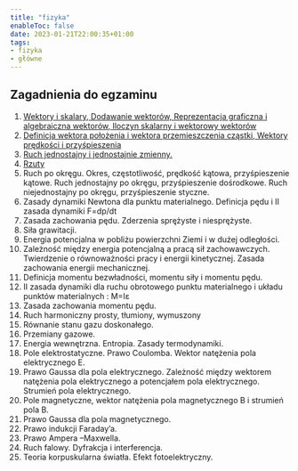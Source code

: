 ```yaml
---
title: "fizyka"
enableToc: false
date: 2023-01-21T22:00:35+01:00
tags:
- fizyka
- główne
---
```

## Zagadnienia do egzaminu

1. [Wektory i skalary, Dodawanie wektorów, Reprezentacja graficzna i algebraiczna wektorów, Iloczyn skalarny i wektorowy wektorów](I%20semestr/Fizyka/Wektory%20i%20skalary,%20Dodawanie%20wektorów,%20Reprezentacja%20graficzna%20i%20algebraiczna%20wektorów,%20Iloczyn%20skalarny%20i%20wektorowy%20wektorów.md)
2. [Definicja wektora położenia i wektora przemieszczenia cząstki, Wektory prędkości i przyśpieszenia](I%20semestr/Fizyka/Definicja%20wektora%20położenia%20i%20wektora%20przemieszczenia%20cząstki,%20Wektory%20prędkości%20i%20przyśpieszenia.md)
3. [Ruch jednostajny i jednostajnie zmienny.](I%20semestr/Fizyka/Ruch%20jednostajny%20i%20jednostajnie%20zmienny..md)
4. [Rzuty](I%20semestr/Fizyka/Rzuty.md) 
5. Ruch po okręgu. Okres, częstotliwość, prędkość kątowa, przyśpieszenie kątowe. Ruch jednostajny po okręgu, przyśpieszenie dośrodkowe. Ruch niejednostajny po okręgu, przyśpieszenie styczne. 
6. Zasady dynamiki Newtona dla punktu materialnego. Definicja pędu i II zasada dynamiki F=dp/dt 
7. Zasada zachowania pędu. Zderzenia sprężyste i niesprężyste. 
8. Siła grawitacji. 
9. Energia potencjalna w pobliżu powierzchni Ziemi i w dużej odległości. 
10. Zależność między energia potencjalną a pracą sił zachowawczych. Twierdzenie o równoważności pracy i energii kinetycznej. Zasada zachowania energii mechanicznej. 
11. Definicja momentu bezwładności, momentu siły i momentu pędu. 
12. II zasada dynamiki dla ruchu obrotowego punktu materialnego i układu punktów materialnych : M=Iε 
13. Zasada zachowania momentu pędu. 
14. Ruch harmoniczny prosty, tłumiony, wymuszony 
15. Równanie stanu gazu doskonałego. 
16. Przemiany gazowe. 
17. Energia wewnętrzna. Entropia. Zasady termodynamiki. 
18. Pole elektrostatyczne. Prawo Coulomba. Wektor natężenia pola elektrycznego E. 
19. Prawo Gaussa dla pola elektrycznego. Zależność między wektorem natężenia pola elektrycznego a potencjałem pola elektrycznego. Strumień pola elektrycznego.
20. Pole magnetyczne, wektor natężenia pola magnetycznego B i strumień pola B. 
21. Prawo Gaussa dla pola magnetycznego. 
22. Prawo indukcji Faraday’a.
23. Prawo Ampera –Maxwella. 
24. Ruch falowy. Dyfrakcja i interferencja. 
25. Teoria korpuskularna światła. Efekt fotoelektryczny.